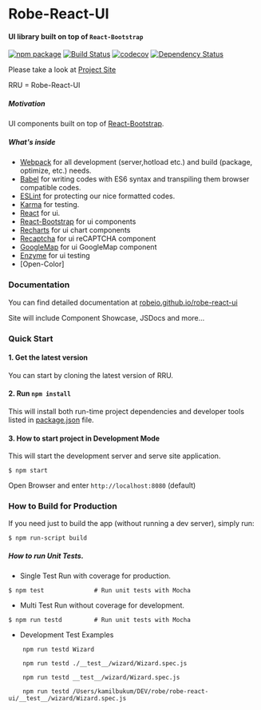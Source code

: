 # Robe-React-UI
#### UI library built on top of <code>React-Bootstrap</code>

[![npm package](https://badge.fury.io/js/robe-react-ui.svg)](https://badge.fury.io/js/robe-react-ui)
[![Build Status](https://travis-ci.org/robeio/robe-react-ui.svg?branch=master)](https://travis-ci.org/robeio/robe-react-ui)
[![codecov](https://codecov.io/gh/robeio/robe-react-ui/branch/master/graph/badge.svg)](https://codecov.io/gh/robeio/robe-react-ui)
[![Dependency Status](https://www.versioneye.com/user/projects/58232e6e73023b003f2875af/badge.svg)](https://www.versioneye.com/user/projects/58232e6e73023b003f2875af)
 
 Please take a look at [Project Site](http://robeio.github.io/robe-react-ui/)

RRU = Robe-React-UI

##### Motivation

UI components built on top of [React-Bootstrap](https://react-bootstrap.github.io/).

##### What's inside
* [Webpack](https://webpack.github.io/) for all development (server,hotload etc.) and build (package, optimize, etc.) needs.
* [Babel](https://babeljs.io/) for writing codes with ES6 syntax and transpiling them browser compatible codes. 
* [ESLint](http://eslint.org/) for protecting our nice formatted codes.
* [Karma](https://karma-runner.github.io/0.13/index.html) for testing.
* [React](https://facebook.github.io/react/) for ui.
* [React-Bootstrap](https://react-bootstrap.github.io/) for ui components
* [Recharts](http://recharts.org/) for ui chart components
* [Recaptcha](https://github.com/appleboy/react-recaptcha) for ui reCAPTCHA component
* [GoogleMap](https://github.com/istarkov/google-map-react) for ui GoogleMap component
* [Enzyme](https://github.com/airbnb/enzyme) for ui testing
* [Open-Color]

### Documentation
 You can find detailed documentation at [robeio.github.io/robe-react-ui](http://robeio.github.io/robe-react-ui/)
 
 Site will include Component Showcase, JSDocs and more...


### Quick Start

#### 1. Get the latest version
You can start by cloning the latest version of RRU.

#### 2. Run `npm install`
This will install both run-time project dependencies and developer tools listed
in [package.json](./package.json) file.

#### 3. How to start project in Development Mode

This will start the development server and serve site application.

```shell
$ npm start
```
  
Open Browser and enter `http://localhost:8080` (default) 

### How to Build for Production

If you need just to build the app (without running a dev server), simply run:

```shell
$ npm run-script build
```
 
#####  How to run Unit Tests.

* Single Test Run with coverage for production.

```shell
$ npm test              # Run unit tests with Mocha
```

* Multi Test Run without coverage for development. 


```shell
$ npm run testd         # Run unit tests with Mocha
```

* Development Test Examples 


```ssh
    npm run testd Wizard
```
```ssh
    npm run testd ./__test__/wizard/Wizard.spec.js
```
```ssh
    npm run testd __test__/wizard/Wizard.spec.js
```
```ssh
    npm run testd /Users/kamilbukum/DEV/robe/robe-react-ui/__test__/wizard/Wizard.spec.js
```


